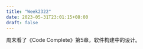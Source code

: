 ```yaml
---
title: "Week2322"
date: 2023-05-31T23:01:15+08:00
draft: false
---
```


周末看了《Code Complete》第5章，软件构建中的设计。
